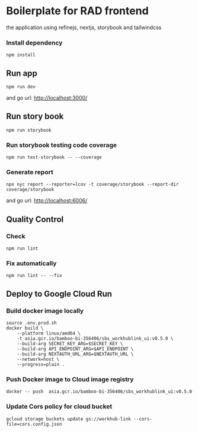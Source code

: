 # Boilerplate for RAD frontend

the application using refinejs, nextjs, storybook and tailwindcss

### Install dependency

    npm install

## Run app

    npm run dev

and go url: <http://localhost:3000/>

## Run story book

    npm run storybook

### Run storybook testing code coverage

    npm run test-storybook -- --coverage

### Generate report

    npx nyc report --reporter=lcov -t coverage/storybook --report-dir coverage/storybook

and go url: <http://localhost:6006/>

## Quality Control

### Check

    npm run lint

### Fix automatically

    npm run lint -- --fix

## Deploy to Google Cloud Run

### Build docker image locally

    source .env.prod.sh
    docker build \
        --platform linux/amd64 \
        -t asia.gcr.io/bamboo-bi-356406/sbs_workhublink_ui:v0.5.0 \
        --build-arg SECRET_KEY_ARG=$SECRET_KEY \
        --build-arg API_ENDPOINT_ARG=$API_ENDPOINT \
        --build-arg NEXTAUTH_URL_ARG=$NEXTAUTH_URL \
        --network=host \
        --progress=plain .

### Push Docker image to Cloud image registry

    docker -- push  asia.gcr.io/bamboo-bi-356406/sbs_workhublink_ui:v0.5.0

### Update Cors policy for cloud bucket

    gcloud storage buckets update gs://workhub-link --cors-file=cors.config.json
